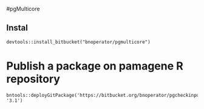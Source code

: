 #pgMulticore

## Instal

```
devtools::install_bitbucket("bnoperator/pgmulticore")
```

# Publish a package on pamagene R repository

```
bntools::deployGitPackage('https://bitbucket.org/bnoperator/pgcheckinput.git', '3.1')
```